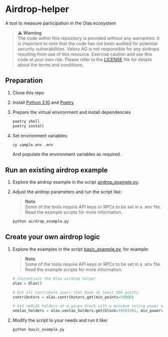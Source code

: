 # Airdrop-helper

A tool to measure participation in the Olas ecosystem

> :warning: **Warning** <br />
> The code within this repository is provided without any warranties. It is important to note that the code has not been audited for potential security vulnerabilities.
> Valory AG is not responsible for any airdrops resulting from use of this resource.
> Exercise caution and use this code at your own risk. Please refer to the [LICENSE](./LICENSE) file for details about the terms and conditions.

## Preparation

1. Clone this repo

2. Install [Python 3.10](https://www.python.org/downloads/) and [Poetry](https://python-poetry.org/docs/)

3. Prepare the virtual environment and install dependencies
    ```bash
    poetry shell
    poetry install
    ```

4. Set environment variables:
    ```bash
    cp sample.env .env
    ```
    And populate the environment variables as required.

## Run an existing airdrop example

1. Explore the airdrop example in the script [airdrop_example.py](https://github.com/valory-xyz/airdrop-helper/blob/main/airdrop_example.py).

2. Adjust the airdrop parameters and run the script like:
    > **Note** <br />
    > Some of the tools require API keys or RPCs to be set in a .env file. Read the example scripts for more information.
    ```bash
    python airdrop_example.py
    ```

## Create your own airdrop logic

1. Explore the examples in the script [basic_example.py](https://github.com/valory-xyz/airdrop-helper/blob/main/basic_example.py), for example:

    > **Note** <br />
    > Some of the tools require API keys or RPCs to be set in a .env file. Read the example scripts for more information.

    ```python
    # Instantiate the Olas airdrop helper
    olas = Olas()

    # Get all Contribute users that have at least 50k points
    contributors = olas.contributors.get(min_points=50000)

    # Get veOLAS holders at a given block with a minimum voting power of 100
    veolas_holders = olas.veolas_holders.get(block=19263301, min_power=100)
    ``````

2. Modify the script to your needs and run it like:
    ```bash
    python basic_example.py
    ```
